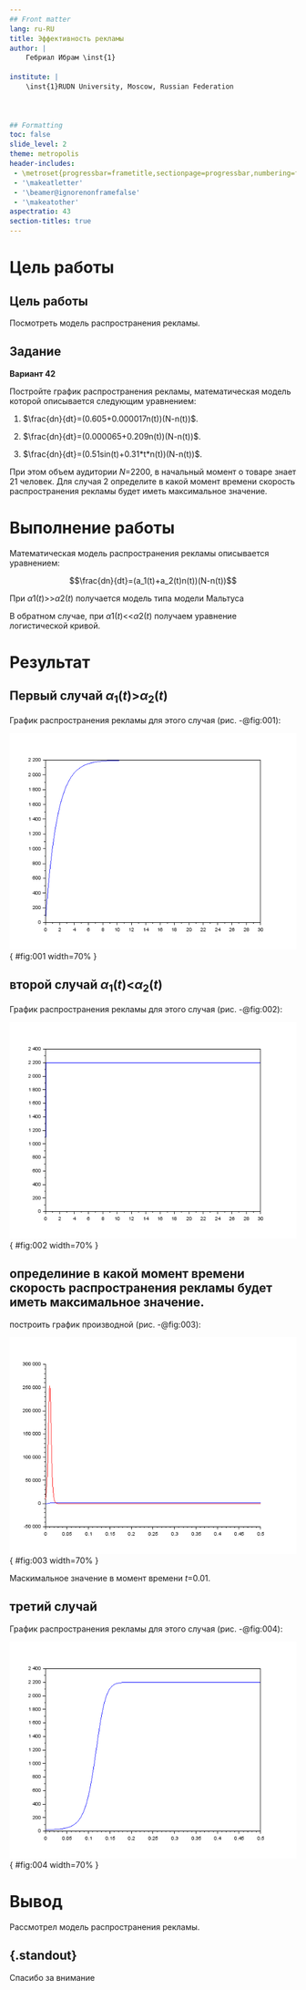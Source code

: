 ```yaml
---
## Front matter
lang: ru-RU
title: Эффективность рекламы
author: |
	Гебриал Ибрам \inst{1}
	
institute: |
	\inst{1}RUDN University, Moscow, Russian Federation
	


## Formatting
toc: false
slide_level: 2
theme: metropolis
header-includes: 
 - \metroset{progressbar=frametitle,sectionpage=progressbar,numbering=fraction}
 - '\makeatletter'
 - '\beamer@ignorenonframefalse'
 - '\makeatother'
aspectratio: 43
section-titles: true
---
```


# Цель работы

## Цель работы

Посмотреть модель распространения рекламы.

## Задание

**Вариант 42**


Постройте график распространения рекламы, математическая модель которой описывается следующим уравнением:  

1. $\frac{dn}{dt}=(0.605+0.000017n(t))(N-n(t))$.  

2. $\frac{dn}{dt}=(0.000065+0.209n(t))(N-n(t))$.  

3. $\frac{dn}{dt}=(0.51sin(t)+0.31*t*n(t))(N-n(t))$.  


При этом объем аудитории $N$=2200, в начальный момент о товаре знает 21 человек. Для случая 2 определите в какой момент времени скорость распространения рекламы будет иметь максимальное значение.



# Выполнение работы

Математическая модель распространения рекламы описывается
уравнением:
 
$$\frac{dn}{dt}=(a_1(t)+a_2(t)n(t))(N-n(t))$$
  
При $\alpha{1}(t)$>>$\alpha{2}(t)$ получается модель типа модели Мальтуса


В обратном случае, при $\alpha{1}(t)$<<$\alpha{2}(t)$ получаем уравнение логистической кривой.


# Результат

## Первый случай $\alpha_{1}(t)$>$\alpha_{2}(t)$

График распространения рекламы для этого случая (рис. -@fig:001):  

![График распространения рекламы. Коэффициент $\alpha_{1}$ = 0.605, коэффициент $\alpha_{2}$ = 0.000017](image/3.png){ #fig:001 width=70% }  


## второй случай $\alpha_{1}(t)$<$\alpha_{2}(t)$


График распространения рекламы для этого случая (рис. -@fig:002):  

![График распространения рекламы. Коэффициент $\alpha_{1}$ = 0.000065, коэффициент $\alpha_{2}$ = 0.209](image/4.png){ #fig:002 width=70% } 

## определиние в какой момент времени скорость распространения рекламы будет иметь максимальное значение.

построить график производной (рис. -@fig:003):  

![Гравик для определиние в какой момент времени скорость распространения рекламы будет иметь максимальное значение.](image/5.png){ #fig:003 width=70% }  

Маскимальное значение в момент времени $t$=0.01.

## третий случай 

График распространения рекламы для этого случая (рис. -@fig:004): 

![График распространения рекламы для третьего случая](image/6.png){ #fig:004 width=70% }  





# Вывод


Рассмотрел модель распространения рекламы.

## {.standout}

Спасибо за внимание 
